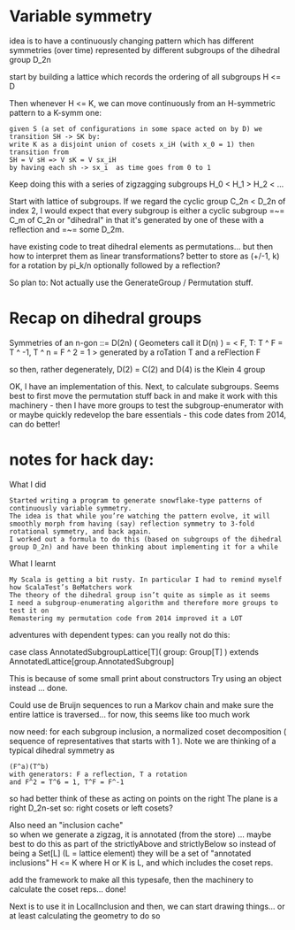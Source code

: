 # Variable symmetry

idea is to have a continuously changing pattern which has different symmetries (over time)
represented by different subgroups of the dihedral group D_2n

start by building a lattice which records the ordering of all subgroups H <= D

Then whenever H <= K, we can move continuously from an H-symmetric pattern to a K-symm one:

    given S (a set of configurations in some space acted on by D) we transition SH -> SK by:
    write K as a disjoint union of cosets x_iH (with x_0 = 1) then transition from
    SH = V sH => V sK = V sx_iH
    by having each sh -> sx_i  as time goes from 0 to 1
    
Keep doing this with a series of zigzagging subgroups H_0 < H_1 > H_2 < ...

Start with lattice of subgroups. If we regard the cyclic group C_2n < D_2n of index 2, 
I would expect that every subgroup is either a cyclic subgroup =~= C_m of C_2n or
"dihedral" in that it's generated by one of these with a reflection and =~= some D_2m. 

have existing code to treat dihedral elements as permutations... but then
how to interpret them as linear transformations? better to store as (+/-1, k)
for a rotation by pi_k/n optionally followed by a reflection?

So plan to: Not actually use the GenerateGroup / Permutation stuff.

# Recap on dihedral groups

Symmetries of an n-gon ::= D(2n) ( Geometers call it D(n) )
= < F, T: T ^ F = T ^ -1, T ^ n = F ^ 2 = 1 >
generated by a roTation T and a reFlection F

so then, rather degenerately, D(2) = C(2) and D(4) is the Klein 4 group

OK, I have an implementation of this. Next, to calculate subgroups.
Seems best to first move the permutation stuff back in and make it work 
with this machinery - then I have more groups to test the subgroup-enumerator with
or maybe quickly redevelop the bare essentials - this code dates from 2014, can do better!

# notes for hack day:

What I did

    Started writing a program to generate snowflake-type patterns of continuously variable symmetry.
    The idea is that while you’re watching the pattern evolve, it will smoothly morph from having (say) reflection symmetry to 3-fold rotational symmetry, and back again.
    I worked out a formula to do this (based on subgroups of the dihedral group D_2n) and have been thinking about implementing it for a while
    
What I learnt

    My Scala is getting a bit rusty. In particular I had to remind myself how ScalaTest’s BeMatchers work
    The theory of the dihedral group isn’t quite as simple as it seems
    I need a subgroup-enumerating algorithm and therefore more groups to test it on
    Remastering my permutation code from 2014 improved it a LOT

adventures with dependent types: can you really not do this:

case class AnnotatedSubgroupLattice[T](
  group: Group[T]
) extends AnnotatedLattice[group.AnnotatedSubgroup]

This is because of some small print about constructors
Try using an object instead ... done.

Could use de Bruijn sequences to run a Markov chain
and make sure the entire lattice is traversed...
for now, this seems like too much work

now need: for each subgroup inclusion,
a normalized coset decomposition
( sequence of representatives that starts with 1 ).
Note we are thinking of a typical dihedral symmetry as

    (F^a)(T^b)
    with generators: F a reflection, T a rotation
    and F^2 = T^6 = 1, T^F = F^-1
    
so had better think of these as acting on points on the right
The plane is a right D_2n-set
so: right cosets or left cosets?

Also need an "inclusion cache"    
so when we generate a zigzag, it is annotated
(from the store)
... maybe best to do this as part of the 
strictlyAbove and strictlyBelow
so instead of being a Set[L] (L = lattice element)
they will be a set of "annotated inclusions" H <= K
where H or K is L, and which includes the coset reps.

add the framework to make all this typesafe,
then the machinery to calculate the coset reps... done!

Next is to use it in LocalInclusion
and then, we can start drawing things...
or at least calculating the geometry to do so

